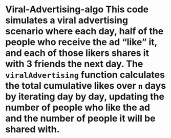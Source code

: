 # Viral-Advertising-algo This code simulates a viral advertising scenario where each day, half of the people who receive the ad “like” it, and each of those likers shares it with 3 friends the next day. The `viralAdvertising` function calculates the total cumulative likes over `n` days by iterating day by day, updating the number of people who like the ad and the number of people it will be shared with.
